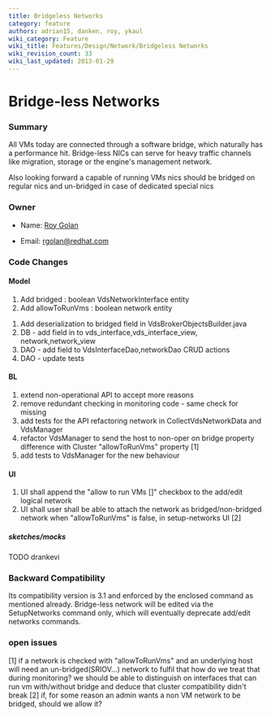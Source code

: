 ```yaml
---
title: Bridgeless Networks
category: feature
authors: adrian15, danken, roy, ykaul
wiki_category: Feature
wiki_title: Features/Design/Network/Bridgeless Networks
wiki_revision_count: 33
wiki_last_updated: 2013-01-29
---
```


# Bridge-less Networks

### Summary

All VMs today are connected through a software bridge, which naturally has a performance hit.
Bridge-less NICs can serve for heavy traffic channels like migration, storage or the engine's management network.

Also looking forward a capable of running VMs nics should be bridged on regular nics and un-bridged in case of dedicated special nics

### Owner

*   Name: [ Roy Golan](User:MyUser)

<!-- -->

*   Email: rgolan@redhat.com

### Code Changes

#### Model

1.  Add bridged : boolean VdsNetworkInterface entity
2.  Add allowToRunVms : boolean network entity

<!-- -->

1.  Add deserialization to bridged field in VdsBrokerObjectsBuilder.java
2.  DB - add field in to vds_interface,vds_interface_view, network,network_view
3.  DAO - add field to VdsInterfaceDao,networkDao CRUD actions
4.  DAO - update tests

#### BL

1.  extend non-operational API to accept more reasons
2.  remove redundant checking in monitoring code - same check for missing
3.  add tests for the API refactoring network in CollectVdsNetworkData and VdsManager
4.  refactor VdsManager to send the host to non-oper on bridge property difference with Cluster "allowToRunVms" property [1]
5.  add tests to VdsManager for the new behaviour

#### UI

1.  UI shall append the "allow to run VMs []" checkbox to the add/edit logical network
2.  UI shall user shall be able to attach the network as bridged/non-bridged network when "allowToRunVms" is false, in setup-networks UI [2]

##### sketches/mocks

TODO drankevi

### Backward Compatibility

Its compatibility version is 3.1 and enforced by the enclosed command as mentioned already. Bridge-less network will be edited via the SetupNetworks command only, which will eventually deprecate add/edit networks commands.

### open issues

[1] if a network is checked with "allowToRunVms" and an underlying host will need an un-bridged(SRIOV...) network to fulfil that
how do we treat that during monitoring? we should be able to distinguish on interfaces that can run vm with/without bridge
and deduce that cluster compatibility didn't break
[2] if, for some reason an admin wants a non VM network to be bridged, should we allow it?
